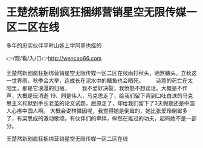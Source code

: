 # 王楚然新剧疯狂捆绑营销星空无限传媒一区二区在线
多年的忠实伙伴平时山娃上学阿黑也摇的

👉/观/看/入/口👉http://wencao66.com

王楚然新剧疯狂捆绑营销星空无限传媒一区二区在线雨打秋头，晒煞鳝头。立秋这一世界雨，秋季会大旱，连成长在泥水中的鳝鱼也会晒死。
　　诗意的死亡在太阳里，那是它浪漫的归宿。
　　我不爱好决裂，我愤怒不想谈话。大概是不作声，大概是玩消逝
	19、同是伟人，马克思走了，给我们留下背到口吐白沫的马克思主义和默到手长老茧的论文试题，屈原走了，却给我们留下了3天假期还是中国人心疼中国人啊。
大概会说林徽因呢，我觉得她是倒霉的，她比张爱玲倒霉多了，有梁思成的激动歌颂，有伙伴们的牵绊，纵然在难过的功夫，起码她不是一部分。

王楚然新剧疯狂捆绑营销星空无限传媒一区二区在线
